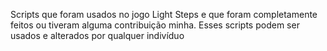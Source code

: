 Scripts que foram usados no jogo Light Steps e que foram completamente feitos ou tiveram alguma contribuição minha.
Esses scripts podem ser usados e alterados por qualquer indivíduo
